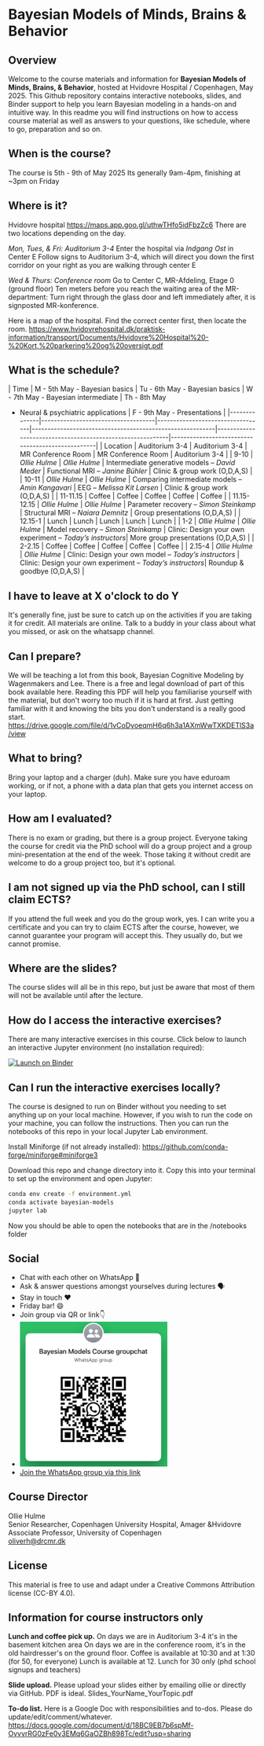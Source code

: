# Bayesian Models of Minds, Brains & Behavior

## Overview
Welcome to the course materials and information for **Bayesian Models of Minds, Brains, & Behavior**, hosted at Hvidovre Hospital / Copenhagen, May 2025.  This Github repository contains interactive notebooks, slides, and Binder support to help you learn Bayesian modeling in a hands-on and intuitive way. In this readme you will find instructions on how to access course material as well as answers to your questions, like schedule, where to go, preparation and so on.

## When is the course?
The course is 5th - 9th of May 2025
Its generally 9am-4pm, finishing at ~3pm on Friday 

## Where is it?
Hvidovre hospital https://maps.app.goo.gl/uthwTHfo5idFbzZc6 
There are two locations depending on the day. 

*Mon, Tues, & Fri: Auditorium 3-4*
Enter the hospital via *Indgang Ost* in Center E
Follow signs to Auditorium 3-4, which will direct you down the first corridor on your right as you are walking through center E

*Wed & Thurs: Conference room*
Go to Center C, MR-Afdeling, Etage 0 (ground floor)
Ten meters before you reach the waiting area of the MR-department: Turn right through the glass door and left immediately after, it is signposted MR-konference. 

Here is a map of the hospital. Find the correct center first, then locate the room. 
https://www.hvidovrehospital.dk/praktisk-information/transport/Documents/Hvidovre%20Hospital%20-%20Kort,%20parkering%20og%20oversigt.pdf 

## What is the schedule?

| Time         | M - 5th May - Bayesian basics      | Tu - 6th May - Bayesian basics   | W - 7th May - Bayesian intermediate                      | Th - 8th May 
- Neural & psychiatric applications           | F - 9th May - Presentations                      |
|--------------|------------------------------------|----------------------------------|----------------------------------------------------------|-----------------------------------------------------------|--------------------------------------------------|
| Location     | Auditorium 3-4                     | Auditorium 3-4                   | MR Conference Room                                       | MR Conference Room                                        | Auditorium 3-4                                   |
| 9-10         | *Ollie Hulme*                      | *Ollie Hulme*                    | Intermediate generative models – *David Meder*           | Functional MRI – *Janine Bühler*                         | Clinic & group work (O,D,A,S)                    |
| 10-11        | *Ollie Hulme*                      | *Ollie Hulme*                    | Comparing intermediate models – *Amin Kangavari*         | EEG – *Melissa Kit Larsen*                                | Clinic & group work (O,D,A,S)                    |
| 11-11.15     | Coffee                             | Coffee                           | Coffee                                                   | Coffee                                                    | Coffee                                           |
| 11.15-12.15  | *Ollie Hulme*                      | *Ollie Hulme*                    | Parameter recovery – *Simon Steinkamp*                   | Structural MRI – *Naiara Demnitz*                         | Group presentations (O,D,A,S)                    |
| 12.15-1      | Lunch                              | Lunch                            | Lunch                                                    | Lunch                                                     | Lunch                                            |
| 1-2          | *Ollie Hulme*                      | *Ollie Hulme*                    | Model recovery – *Simon Steinkamp*                       | Clinic: Design your own experiment – *Today’s instructors*| More group presentations (O,D,A,S)              |
| 2-2.15       | Coffee                             | Coffee                           | Coffee                                                   | Coffee                                                    | Coffee                                           |
| 2.15-4       | *Ollie Hulme*                      | *Ollie Hulme*                    | Clinic: Design your own model – *Today’s instructors*    | Clinic: Design your own experiment – *Today’s instructors*| Roundup & goodbye (O,D,A,S)                      |

## I have to leave at X o'clock to do Y
It's generally fine, just be sure to catch up on the activities if you are taking it for credit. All materials are online. Talk to a buddy in your class about what you missed, or ask on the whatsapp channel.  

## Can I prepare?
We will be teaching a lot from this book, Bayesian Cognitive Modeling by Wagenmakers and Lee. There is a free and legal download of part of this book available here. Reading this PDF will help you familiarise yourself with the material, but don't worry too much if it is hard at first. Just getting familiar with it and knowing the bits you don't understand is a really good start. https://drive.google.com/file/d/1vCoDyoeqmH6q6h3a1AXmWwTXKDETlS3a/view

## What to bring?
Bring your laptop and a charger (duh).
Make sure you have eduroam working, or if not, a phone with a data plan that gets you internet access on your laptop.

## How am I evaluated?
There is no exam or grading, but there is a group project.
Everyone taking the course for credit via the PhD school will do a group project and a group mini-presentation at the end of the week. 
Those taking it without credit are welcome to do a group project too, but it's optional.

## I am not signed up via the PhD school, can I still claim ECTS?
If you attend the full week and you do the group work, yes. I can write you a certificate and you can try to claim ECTS after the course, however, we cannot guarantee your program will accept this. They usually do, but we cannot promise. 

## Where are the slides?
The course slides will all be in this repo, but just be aware that most of them will not be available until after the lecture. 

## How do I access the interactive exercises?
There are many interactive exercises in this course. 
Click below to launch an interactive Jupyter environment (no installation required):

[![Launch on Binder](https://mybinder.org/badge_logo.svg)](https://mybinder.org/v2/gh/ollie-hulme/BayesianModels/main?urlpath=lab)

## Can I run the interactive exercises locally?
The course is designed to run on Binder without you needing to set anything up on your local machine. However, if you wish to run the code on your machine, you can follow the instructions. Then you can run the notebooks of this repo in your local Jupyter Lab environment.

Install Miniforge (if not already installed):
https://github.com/conda-forge/miniforge#miniforge3

Download this repo and change directory into it.
Copy this into your terminal to set up the environment and open Jupyter:

```bash
conda env create -f environment.yml
conda activate bayesian-models
jupyter lab
```

Now you should be able to open the notebooks that are in the /notebooks folder

## Social
- Chat with each other on WhatsApp 💬
- Ask & answer questions amongst yourselves during lectures 🗣️
- Stay in touch ❤️
- Friday bar! 😄
- Join group via QR or link👇
- <img src="/images/whatsapp.png" width="300px"> 
- [Join the WhatsApp group via this link](https://chat.whatsapp.com/D7y5SCwnTvQCbzzyvLFVtQ)

## Course Director
Ollie Hulme  
Senior Researcher, Copenhagen University Hospital, Amager &Hvidovre  
Associate Professor, University of Copenhagen  
oliverh@drcmr.dk 

## License
This material is free to use and adapt under a Creative Commons Attribution license (CC-BY 4.0).

## Information for course instructors only 

**Lunch and coffee pick up.** On days we are in Auditorium 3-4 it's in the basement kitchen area
On days we are in the conference room, it's in the old hairdresser's on the ground floor.
Coffee is available at 10:30 and at 1:30 (for 50, for everyone) 
Lunch is available at 12. Lunch for 30 only (phd school signups and teachers)

**Slide upload.** Please upload your slides either by emailing ollie or directly via GitHub. PDF is ideal. Slides_YourName_YourTopic.pdf

**To-do list.** Here is a Google Doc with responsibilities and to-dos. Please do update/edit/comment/whatever. https://docs.google.com/document/d/18BC9EB7b6spMf-OvvvrRG0zFe0v3EMq6GaOZBh898Tc/edit?usp=sharing
 

